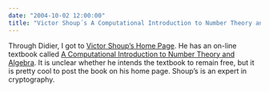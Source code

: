```yaml
---
date: "2004-10-02 12:00:00"
title: "Victor Shoup´s A Computational Introduction to Number Theory and Algebra"
---
```




Through Didier, I got to [Victor Shoup&rsquo;s Home Page](http://www.shoup.net/). He has an on-line textbook called [A Computational Introduction to Number Theory and Algebra](http://www.shoup.net/ntb/). It is unclear whether he intends the textbook to remain free, but it is pretty cool to post the book on his home page. Shoup&rsquo;s is an expert in cryptography.

